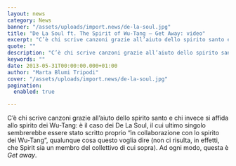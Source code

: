```yaml
---
layout: news
category: News
banner: "/assets/uploads/import.news/de-la-soul.jpg"
title: "De La Soul ft. The Spirit of Wu-Tang – Get Away: video"
excerpt: "C’è chi scrive canzoni grazie all’aiuto dello spirito santo e chi invece si affida allo spirito dei Wu-Tang: è il caso dei De La Soul, il cui ultimo singolo sembrerebbe essere stato scritto proprio “in collaborazione con lo spirito dei Wu-Tang”, qualunque cosa questo voglia dire (non ci risulta, in effetti, che Spirit sia un [&hellip"
quote: ""
description: "C’è chi scrive canzoni grazie all’aiuto dello spirito santo e chi invece si affida allo spirito dei Wu-Tang: è il caso dei De La Soul, il cui ultimo singolo sembrerebbe essere stato scritto proprio “in collaborazione con lo spirito dei Wu-Tang”, qualunque cosa questo voglia dire (non ci risulta, in effetti, che Spirit sia un [&hellip"
keywords: ""
date: 2013-05-31T00:00:00.000+01:00
author: "Marta Blumi Tripodi"
cover: "/assets/uploads/import.news/de-la-soul.jpg"
pagination:
  enabled: true

---
```


C’è chi scrive canzoni grazie all’aiuto dello spirito santo e chi invece si affida allo spirito dei Wu-Tang: è il caso dei De La Soul, il cui ultimo singolo sembrerebbe essere stato scritto proprio “in collaborazione con lo spirito dei Wu-Tang”, qualunque cosa questo voglia dire (non ci risulta, in effetti, che Spirit sia un membro del collettivo di cui sopra). Ad ogni modo, questa è _Get away_.

  